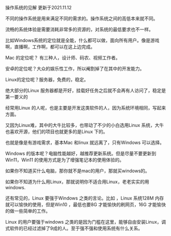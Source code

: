 操作系统的见解 更新于2021.11.12 

不同的操作系统是用来满足不同的需求的。操作系统之间的高低本来就不同。

流畅的系统体验是需要消耗非常多的资源的，对系统的最低要求也不一样。

比如Windows系统的定位就是全能，什么都可以做，面向所有用户。像是游戏啊，直播啊，工作啊，都可以在这上边完成。

Mac 的定位呢？ 有三种人，设计师、码农、视频工作者。

安卓的定位呢？大众的娱乐性工作，所以阉割掉了在其中的开发能力。

Linux的定位呢？服务器，免费的，稳定。

绝大部分的Linux 服务器都是开好，挂载好任务之后就不会再有人访问了，稳定是第一要义的

经常用Linux 的人呢，也是主要是开发这类软件的人，因为系统环境相同，写起来方面。

又因为Linux难，其中的大牛比较多，也带动了不少的小白选用Linux 系统，大牛也喜欢开源，他们的项目也就更多的是Linux 下的。



也就是像是有游戏需求，基本Mac 和linux 就远离了，只有Windows 可以选择。

Windows 的版本呢？电脑性能越好，越推荐更新系统。但是尽量不要更新到Win11，Win11 的使用方式是为了增强笔记本的使用体验的。

如果你不知道买什么电脑，那你就不是mac的用户，那就买windows的。

如果你不知道为什么用Linux，那就说明你不适合用Linux，老老实实的用windows.



还有常见的，Linux 要强于Windows 之类的言论。比如 ，Linux 系统128M 内存就可以愉快的使用，但是Win10 ，最低也要8G 才能愉快的刷网页，16G 才能愉快的做一些简单的工作。

Linux 的用户要强于windows 之类的是因为门槛在这里，能够自由安装Linux，调式软件的已经过滤掉了9成的人。至于强不强和使用系统有什么关系。